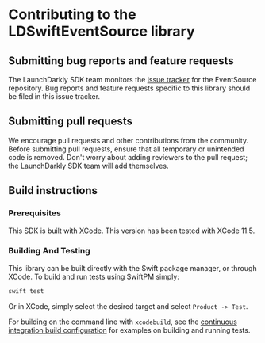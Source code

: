 Contributing to the LDSwiftEventSource library
================================================

Submitting bug reports and feature requests
------------------

The LaunchDarkly SDK team monitors the [issue tracker](https://github.com/launchdarkly/swift-eventsource/issues) for the EventSource repository. Bug reports and feature requests specific to this library should be filed in this issue tracker.

Submitting pull requests
------------------

We encourage pull requests and other contributions from the community. Before submitting pull requests, ensure that all temporary or unintended code is removed. Don't worry about adding reviewers to the pull request; the LaunchDarkly SDK team will add themselves.

Build instructions
------------------

### Prerequisites

This SDK is built with [XCode](https://developer.apple.com/xcode/). This version has been tested with XCode 11.5.

### Building And Testing

This library can be built directly with the Swift package manager, or through XCode.  To build and run tests using SwiftPM simply:

```bash
swift test
```

Or in XCode, simply select the desired target and select `Product -> Test`.

For building on the command line with `xcodebuild`, see the [continuous integration build configuration](.circleci/config.yml) for examples on building and running tests.
